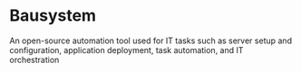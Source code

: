# Bausystem

An open-source automation tool used for IT tasks such as server setup and configuration, application deployment, task automation, and IT orchestration
